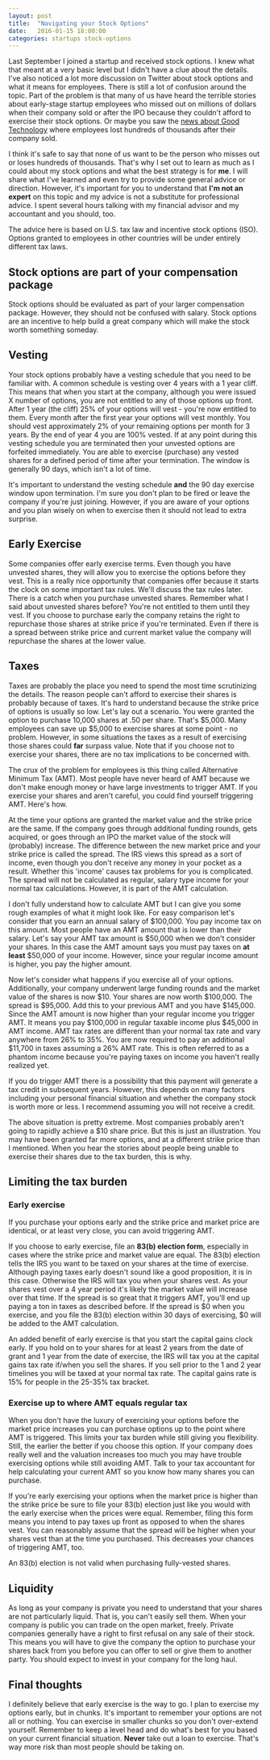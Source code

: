```yaml
---
layout: post
title:  "Navigating your Stock Options"
date:   2016-01-15 18:00:00
categories: startups stock-options
---
```


Last September I joined a startup and received stock options. I knew what
that meant at a very basic level but I didn't have a clue about the details.
I've also noticed a lot more discussion on Twitter about stock options and what
it means for employees. There is still a lot of confusion around the topic.
Part of the problem is that many of us have heard the terrible stories about
early-stage startup employees who missed out on millions of dollars
when their company sold or after the IPO because they couldn't afford to
exercise their stock options. Or maybe you saw the
[news about Good Technology](http://www.nytimes.com/2015/12/27/technology/when-a-unicorn-start-up-stumbles-its-employees-get-hurt.html?_r=0)
where employees lost hundreds of thousands after their company sold.

I think it's safe to say that none of us want to be the person who misses out
or loses hundreds of thousands. That's why I set out to learn as much as I
could about my stock options and what the best strategy is for __me__. I will
share what I've learned and even try to provide some general advice or
direction. However, it's important for you to understand that **I'm not an
expert** on this topic and my advice is not a substitute for professional
advice. I spent several hours talking with my financial advisor and my
accountant and you should, too.

The advice here is based on U.S. tax law and incentive stock options (ISO).
Options granted to employees in other countries will be under entirely different
tax laws.

## Stock options are part of your compensation package

Stock options should be evaluated as part of your larger compensation package.
However, they should not be confused with salary.
Stock options are an incentive to help build a great company which will make the
stock worth something someday.

## Vesting

Your stock options probably have a vesting schedule that you need to be familiar
with. A common schedule is vesting over 4 years with a 1 year cliff. This means
that when you start at the company, although you were issued X number of
options, you are not entitled to any of those options up front. After 1 year
(the cliff) 25% of your options will vest - you're now entitled to them. Every
month after the first year your options will vest monthly. You should
vest approximately 2% of your remaining options per month for 3 years. By the
end of year 4 you are 100% vested. If at any point during this vesting schedule
you are terminated then your unvested options are forfeited immediately. You
are able to exercise (purchase) any vested shares for a defined period of time
after your termination. The window is generally 90 days, which isn't a lot of
time.

It's important to understand the vesting schedule **and** the 90 day exercise
window upon termination. I'm sure you don't plan to be fired or leave the
company if you're just joining. However, if you are aware of your options
and you plan wisely on when to exercise then it should not lead to extra
surprise.

## Early Exercise

Some companies offer early exercise terms. Even though you have unvested shares,
they will allow you to exercise the options before they vest. This is a really
nice opportunity that companies offer because it starts the clock on some
important tax rules. We'll discuss the tax rules later. There is a catch when
you purchase unvested shares. Remember what I said about unvested shares before?
You're not entitled to them until they vest. If you choose to purchase early
the company retains the right to repurchase those shares at strike price if
you're terminated. Even if there is a spread between strike price and current
market value the company will repurchase the shares at the lower value.

## Taxes

Taxes are probably the place you need to spend the most time scrutinizing the
details. The reason people can't afford to exercise their shares is probably
because of taxes. It's hard to understand because the strike price of
options is usually so low. Let's lay out a scenario. You were granted the option
to purchase 10,000 shares at .50 per share. That's $5,000. Many employees can
save up $5,000 to exercise shares at some point - no problem. However, in some
situations the taxes as a result of exercising those shares could **far**
surpass value. Note that if you choose not to exercise your shares, there are no
tax implications to be concerned with.

The crux of the problem for employees is this thing called Alternative Minimum
Tax (AMT). Most people have never heard of AMT because we don't make
enough money or have large investments to trigger AMT. If you exercise your
shares and aren't careful, you could find yourself triggering AMT. Here's how.

At the time your options are granted the market value and the strike price are
the same. If the company goes through additional funding rounds, gets acquired,
or goes through an IPO the market value of the stock will (probably) increase.
The difference between the new market price and your strike price is called the
spread. The IRS views this spread as a sort of income, even though you don't
receive any money in your pocket as a result. Whether this 'income' causes tax
problems for you is complicated. The spread will not be calculated as regular,
salary type income for your normal tax calculations. However, it is part of the
AMT calculation.

I don't fully understand how to calculate AMT but I can give you some rough
examples of what it might look like. For easy comparison let's consider that
you earn an annual salary of $100,000. You pay income tax on this amount. Most
people have an AMT amount that is lower than their salary. Let's say your AMT
tax amount is $50,000 when we don't consider your shares. In this case the AMT
amount says you must pay taxes on __at least__ $50,000 of your income. However,
since your regular income amount is higher, you pay the higher amount.

Now let's consider what happens if you exercise all of your options.
Additionally, your company underwent large funding rounds and the market
value of the shares is now $10. Your shares are now worth $100,000. The spread
is $95,000. Add this to your previous AMT and you have $145,000. Since the AMT
amount is now higher than your regular income you trigger AMT. It means you pay
$100,000 in regular taxable income plus $45,000 in AMT income. AMT tax rates
are different than your normal tax rate and vary anywhere from 26% to 35%.
You are now required to pay an additional $11,700 in taxes assuming a 26%
AMT rate. This is often referred to as a phantom income because you're paying taxes
on income you haven't really realized yet.

If you do trigger AMT there is a possibility that this payment will generate
a tax credit in subsequent years. However, this depends on many factors including
your personal financial situation and whether the company stock is worth more or
less. I recommend assuming you will not receive a credit. 

The above situation is pretty extreme. Most companies probably aren't going to
rapidly achieve a $10 share price. But this is just an illustration. You may
have been granted far more options, and at a different strike price than I
mentioned. When you hear the stories about people being unable to exercise their
shares due to the tax burden, this is why. 

## Limiting the tax burden

### Early exercise

If you purchase your options early and the strike price and
market price are identical, or at least very close, you can avoid triggering
AMT.

If you choose to early exercise, file an **83(b) election form**, especially in
cases where the strike price and market value are equal. The 83(b) election
tells the IRS you want to be taxed on your shares at the time of exercise.
Although paying taxes early doesn't sound like a good proposition, it is in
this case. Otherwise the IRS will tax you when your shares vest. As your shares
vest over a 4 year period it's likely the market value will increase over that
time. If the spread is so great that it triggers AMT, you'll end up paying a
ton in taxes as described before. If the spread is $0 when you exercise, and
you file the 83(b) election within 30 days of exercising, $0 will be added to
the AMT calculation.

An added benefit of early exercise is that you start the capital gains clock
early. If you hold on to your shares for at least 2 years from the date of
grant and 1 year from the date of exercise, the IRS will tax you at the capital
gains tax rate if/when you sell the shares. If you sell prior to the 1 and 2
year timelines you will be taxed at your normal tax rate. The capital gains rate
is 15% for people in the 25-35% tax bracket.

### Exercise up to where AMT equals regular tax

When you don't have the luxury of exercising your options before the market
price increases you can purchase options up to the point where AMT is triggered.
This limits your tax burden while still giving you flexibility. Still,
the earlier the better if you choose this option. If your company does really
well and the valuation increases too much you may have trouble exercising
options while still avoiding AMT. Talk to your tax accountant
for help calculating your current AMT so you know how many shares you can
purchase.

If you're early exercising your options when the market price is higher than
the strike price be sure to file your 83(b) election just like you would
with the early exercise when the prices were equal. Remember, filing this form
means you intend to pay taxes up front as opposed to when the shares vest. You
can reasonably assume that the spread will be higher when your shares vest
than at the time you purchased. This decreases your chances of triggering AMT,
too.

An 83(b) election is not valid when purchasing fully-vested shares.

## Liquidity

As long as your company is private you need to understand that your shares are
not particularly liquid. That is, you can't easily sell them. When your company
is public you can trade on the open market, freely. Private companies generally
have a right to first refusal on any sale of their stock. This means you will
have to give the company the option to purchase your shares back from you before
you can offer to sell or give them to another party. You should expect to invest
in your company for the long haul.

## Final thoughts

I definitely believe that early exercise is the way to go. I plan to exercise
my options early, but in chunks. It's important to remember your options are
not all or nothing. You can exercise in smaller chunks so you don't over-extend
yourself. Remember to keep a level head and do what's best for you based on your
current financial situation. **Never** take out a loan to exercise. That's way
more risk than most people should be taking on.
